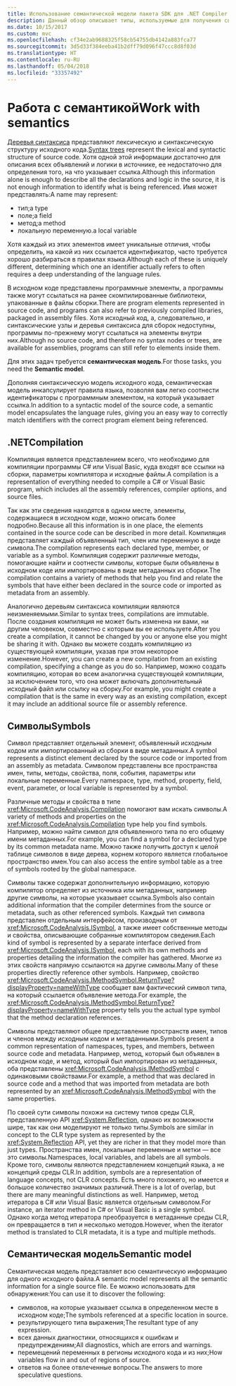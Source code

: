 ```yaml
---
title: Использование семантической модели пакета SDK для .NET Compiler Platform
description: Данный обзор описывает типы, используемые для получения сведений о семантической модели кода и управления ею.
ms.date: 10/15/2017
ms.custom: mvc
ms.openlocfilehash: cf34e2ab9688325f58cb54755db4142a883fca77
ms.sourcegitcommit: 3d5d33f384eeba41b2dff79d096f47ccc8d8f03d
ms.translationtype: HT
ms.contentlocale: ru-RU
ms.lasthandoff: 05/04/2018
ms.locfileid: "33357492"
---
```

# <a name="work-with-semantics"></a><span data-ttu-id="fbdf2-103">Работа с семантикой</span><span class="sxs-lookup"><span data-stu-id="fbdf2-103">Work with semantics</span></span>

<span data-ttu-id="fbdf2-104">[Деревья синтаксиса](work-with-syntax.md) представляют лексическую и синтаксическую структуру исходного кода.</span><span class="sxs-lookup"><span data-stu-id="fbdf2-104">[Syntax trees](work-with-syntax.md) represent the lexical and syntactic structure of source code.</span></span> <span data-ttu-id="fbdf2-105">Хотя одной этой информации достаточно для описания всех объявлений и логики в источнике, ее недостаточно для определения того, на что указывает ссылка.</span><span class="sxs-lookup"><span data-stu-id="fbdf2-105">Although this information alone is enough to describe all the declarations and logic in the source, it is not enough information to identify what is being referenced.</span></span> <span data-ttu-id="fbdf2-106">Имя может представлять:</span><span class="sxs-lookup"><span data-stu-id="fbdf2-106">A name may represent:</span></span>

- <span data-ttu-id="fbdf2-107">тип;</span><span class="sxs-lookup"><span data-stu-id="fbdf2-107">a type</span></span>
- <span data-ttu-id="fbdf2-108">поле;</span><span class="sxs-lookup"><span data-stu-id="fbdf2-108">a field</span></span>
- <span data-ttu-id="fbdf2-109">метод;</span><span class="sxs-lookup"><span data-stu-id="fbdf2-109">a method</span></span>
- <span data-ttu-id="fbdf2-110">локальную переменную.</span><span class="sxs-lookup"><span data-stu-id="fbdf2-110">a local variable</span></span>

<span data-ttu-id="fbdf2-111">Хотя каждый из этих элементов имеет уникальные отличия, чтобы определить, на какой из них ссылается идентификатор, часто требуется хорошо разбираться в правилах языка.</span><span class="sxs-lookup"><span data-stu-id="fbdf2-111">Although each of these is uniquely different, determining which one an identifier actually refers to often requires a deep understanding of the language rules.</span></span> 

<span data-ttu-id="fbdf2-112">В исходном коде представлены программные элементы, а программы также могут ссылаться на ранее скомпилированные библиотеки, упакованные в файлы сборки.</span><span class="sxs-lookup"><span data-stu-id="fbdf2-112">There are program elements represented in source code, and programs can also refer to previously compiled libraries, packaged in assembly files.</span></span> <span data-ttu-id="fbdf2-113">Хотя исходный код, а, следовательно, и синтаксические узлы и деревья синтаксиса для сборок недоступны, программы по-прежнему могут ссылаться на элементы внутри них.</span><span class="sxs-lookup"><span data-stu-id="fbdf2-113">Although no source code, and therefore no syntax nodes or trees, are available for assemblies, programs can still refer to elements inside them.</span></span>

<span data-ttu-id="fbdf2-114">Для этих задач требуется **семантическая модель**.</span><span class="sxs-lookup"><span data-stu-id="fbdf2-114">For those tasks, you need the **Semantic model**.</span></span>

<span data-ttu-id="fbdf2-115">Дополняя синтаксическую модель исходного кода, семантическая модель инкапсулирует правила языка, позволяя вам легко соотнести идентификаторы с программным элементом, на который указывает ссылка.</span><span class="sxs-lookup"><span data-stu-id="fbdf2-115">In addition to a syntactic model of the source code, a semantic model encapsulates the language rules, giving you an easy way to correctly match identifiers with the correct program element being referenced.</span></span>

## <a name="compilation"></a><span data-ttu-id="fbdf2-116">.NET</span><span class="sxs-lookup"><span data-stu-id="fbdf2-116">Compilation</span></span>

<span data-ttu-id="fbdf2-117">Компиляция является представлением всего, что необходимо для компиляции программы C# или Visual Basic, куда входят все ссылки на сборки, параметры компилятора и исходные файлы.</span><span class="sxs-lookup"><span data-stu-id="fbdf2-117">A compilation is a representation of everything needed to compile a C# or Visual Basic program, which includes all the assembly references, compiler options, and source files.</span></span> 

<span data-ttu-id="fbdf2-118">Так как эти сведения находятся в одном месте, элементы, содержащиеся в исходном коде, можно описать более подробно.</span><span class="sxs-lookup"><span data-stu-id="fbdf2-118">Because all this information is in one place, the elements contained in the source code can be described in more detail.</span></span> <span data-ttu-id="fbdf2-119">Компиляция представляет каждый объявленный тип, член или переменную в виде символа.</span><span class="sxs-lookup"><span data-stu-id="fbdf2-119">The compilation represents each declared type, member, or variable as a symbol.</span></span> <span data-ttu-id="fbdf2-120">Компиляция содержит различные методы, помогающие найти и соотнести символы, которые были объявлены в исходном коде или импортированы в виде метаданных из сборки.</span><span class="sxs-lookup"><span data-stu-id="fbdf2-120">The compilation contains a variety of methods that help you find and relate the symbols that have either been declared in the source code or imported as metadata from an assembly.</span></span>

<span data-ttu-id="fbdf2-121">Аналогично деревьям синтаксиса компиляции являются неизменяемыми.</span><span class="sxs-lookup"><span data-stu-id="fbdf2-121">Similar to syntax trees, compilations are immutable.</span></span> <span data-ttu-id="fbdf2-122">После создания компиляция не может быть изменена ни вами, ни другим человеком, совместно с которым вы ее используете.</span><span class="sxs-lookup"><span data-stu-id="fbdf2-122">After you create a compilation, it cannot be changed by you or anyone else you might be sharing it with.</span></span> <span data-ttu-id="fbdf2-123">Однако вы можете создать компиляцию из существующей компиляции, указав при этом некоторое изменение.</span><span class="sxs-lookup"><span data-stu-id="fbdf2-123">However, you can create a new compilation from an existing compilation, specifying a change as you do so.</span></span> <span data-ttu-id="fbdf2-124">Например, можно создать компиляцию, которая во всем аналогична существующей компиляции, за исключением того, что она может включать дополнительный исходный файл или ссылку на сборку.</span><span class="sxs-lookup"><span data-stu-id="fbdf2-124">For example, you might create a compilation that is the same in every way as an existing compilation, except it may include an additional source file or assembly reference.</span></span>

## <a name="symbols"></a><span data-ttu-id="fbdf2-125">Символы</span><span class="sxs-lookup"><span data-stu-id="fbdf2-125">Symbols</span></span>

<span data-ttu-id="fbdf2-126">Символ представляет отдельный элемент, объявленный исходным кодом или импортированный из сборки в виде метаданных.</span><span class="sxs-lookup"><span data-stu-id="fbdf2-126">A symbol represents a distinct element declared by the source code or imported from an assembly as metadata.</span></span> <span data-ttu-id="fbdf2-127">Символом представлены все пространства имен, типы, методы, свойства, поля, события, параметры или локальные переменные.</span><span class="sxs-lookup"><span data-stu-id="fbdf2-127">Every namespace, type, method, property, field, event, parameter, or local variable is represented by a symbol.</span></span> 

<span data-ttu-id="fbdf2-128">Различные методы и свойства в типе <xref:Microsoft.CodeAnalysis.Compilation> помогают вам искать символы.</span><span class="sxs-lookup"><span data-stu-id="fbdf2-128">A variety of methods and properties on the <xref:Microsoft.CodeAnalysis.Compilation> type help you find symbols.</span></span> <span data-ttu-id="fbdf2-129">Например, можно найти символ для объявленного типа по его общему имени метаданных.</span><span class="sxs-lookup"><span data-stu-id="fbdf2-129">For example, you can find a symbol for a declared type by its common metadata name.</span></span> <span data-ttu-id="fbdf2-130">Можно также получить доступ к целой таблице символов в виде дерева, корнем которого является глобальное пространство имен.</span><span class="sxs-lookup"><span data-stu-id="fbdf2-130">You can also access the entire symbol table as a tree of symbols rooted by the global namespace.</span></span>

<span data-ttu-id="fbdf2-131">Символы также содержат дополнительную информацию, которую компилятор определяет из источника или метаданных, например другие символы, на которые указывает ссылка.</span><span class="sxs-lookup"><span data-stu-id="fbdf2-131">Symbols also contain additional information that the compiler determines from the source or metadata, such as other referenced symbols.</span></span> <span data-ttu-id="fbdf2-132">Каждый тип символа представлен отдельным интерфейсом, производным от <xref:Microsoft.CodeAnalysis.ISymbol>, а также имеет собственные методы и свойства, описывающие собранные компилятором сведения.</span><span class="sxs-lookup"><span data-stu-id="fbdf2-132">Each kind of symbol is represented by a separate interface derived from <xref:Microsoft.CodeAnalysis.ISymbol>, each with its own methods and properties detailing the information the compiler has gathered.</span></span> <span data-ttu-id="fbdf2-133">Многие из этих свойств напрямую ссылаются на другие символы.</span><span class="sxs-lookup"><span data-stu-id="fbdf2-133">Many of these properties directly reference other symbols.</span></span> <span data-ttu-id="fbdf2-134">Например, свойство <xref:Microsoft.CodeAnalysis.IMethodSymbol.ReturnType?displayProperty=nameWithType> сообщает вам фактический символ типа, на который ссылается объявление метода.</span><span class="sxs-lookup"><span data-stu-id="fbdf2-134">For example, the <xref:Microsoft.CodeAnalysis.IMethodSymbol.ReturnType?displayProperty=nameWithType> property tells you the actual type symbol that the method declaration references.</span></span>

<span data-ttu-id="fbdf2-135">Символы представляют общее представление пространств имен, типов и членов между исходным кодом и метаданными.</span><span class="sxs-lookup"><span data-stu-id="fbdf2-135">Symbols present a common representation of namespaces, types, and members, between source code and metadata.</span></span> <span data-ttu-id="fbdf2-136">Например, метод, который был объявлен в исходном коде, и метод, который был импортирован из метаданных, оба представлены <xref:Microsoft.CodeAnalysis.IMethodSymbol> с одинаковыми свойствами.</span><span class="sxs-lookup"><span data-stu-id="fbdf2-136">For example, a method that was declared in source code and a method that was imported from metadata are both represented by an <xref:Microsoft.CodeAnalysis.IMethodSymbol> with the same properties.</span></span>

<span data-ttu-id="fbdf2-137">По своей сути символы похожи на систему типов среды CLR, представленную API <xref:System.Reflection>, однако их возможности шире, так как они моделируют не только типы.</span><span class="sxs-lookup"><span data-stu-id="fbdf2-137">Symbols are similar in concept to the CLR type system as represented by the <xref:System.Reflection> API, yet they are richer in that they model more than just types.</span></span> <span data-ttu-id="fbdf2-138">Пространства имен, локальные переменные и метки — все это символы.</span><span class="sxs-lookup"><span data-stu-id="fbdf2-138">Namespaces, local variables, and labels are all symbols.</span></span> <span data-ttu-id="fbdf2-139">Кроме того, символы являются представлением концепций языка, а не концепций среды CLR.</span><span class="sxs-lookup"><span data-stu-id="fbdf2-139">In addition, symbols are a representation of language concepts, not CLR concepts.</span></span> <span data-ttu-id="fbdf2-140">Есть много похожего, но имеется и большое количество значимых различий.</span><span class="sxs-lookup"><span data-stu-id="fbdf2-140">There is a lot of overlap, but there are many meaningful distinctions as well.</span></span> <span data-ttu-id="fbdf2-141">Например, метод итератора в C# или Visual Basic является отдельным символом.</span><span class="sxs-lookup"><span data-stu-id="fbdf2-141">For instance, an iterator method in C# or Visual Basic is a single symbol.</span></span> <span data-ttu-id="fbdf2-142">Однако когда метод итератора преобразуется в метаданные среды CLR, он превращается в тип и несколько методов.</span><span class="sxs-lookup"><span data-stu-id="fbdf2-142">However, when the iterator method is translated to CLR metadata, it is a type and multiple methods.</span></span>

## <a name="semantic-model"></a><span data-ttu-id="fbdf2-143">Семантическая модель</span><span class="sxs-lookup"><span data-stu-id="fbdf2-143">Semantic model</span></span>

<span data-ttu-id="fbdf2-144">Семантическая модель представляет всю семантическую информацию для одного исходного файла.</span><span class="sxs-lookup"><span data-stu-id="fbdf2-144">A semantic model represents all the semantic information for a single source file.</span></span> <span data-ttu-id="fbdf2-145">Ее можно использовать для обнаружения:</span><span class="sxs-lookup"><span data-stu-id="fbdf2-145">You can use it to discover the following:</span></span> 

* <span data-ttu-id="fbdf2-146">символов, на которые указывает ссылка в определенном месте в исходном коде;</span><span class="sxs-lookup"><span data-stu-id="fbdf2-146">The symbols referenced at a specific location in source.</span></span>
* <span data-ttu-id="fbdf2-147">результирующего типа выражения;</span><span class="sxs-lookup"><span data-stu-id="fbdf2-147">The resultant type of any expression.</span></span>
* <span data-ttu-id="fbdf2-148">всех данных диагностики, относящихся к ошибкам и предупреждениям;</span><span class="sxs-lookup"><span data-stu-id="fbdf2-148">All diagnostics, which are errors and warnings.</span></span>
* <span data-ttu-id="fbdf2-149">перемещений переменных в регионы исходного кода и из них;</span><span class="sxs-lookup"><span data-stu-id="fbdf2-149">How variables flow in and out of regions of source.</span></span>
* <span data-ttu-id="fbdf2-150">ответов на более отвлеченные вопросы.</span><span class="sxs-lookup"><span data-stu-id="fbdf2-150">The answers to more speculative questions.</span></span>
